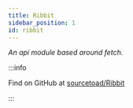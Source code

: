 ```yaml
---
title: Ribbit
sidebar_position: 1
id: ribbit
---
```


_An api module based around fetch._


:::info

Find on GitHub at [sourcetoad/Ribbit](https://github.com/sourcetoad/Ribbit)

:::